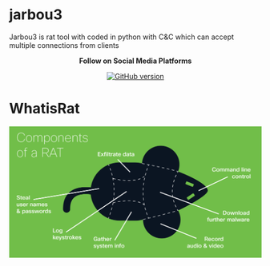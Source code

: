# jarbou3
Jarbou3 is  rat  tool with coded in python with C&amp;C which can accept multiple connections from clients



<p align="center">
  <b> Follow on Social Media Platforms </b>
</p>


<p align="center">
<p align="center">
<a href="https://www.facebook.com/achihemek.achihemek/"><img title="GitHub version" src="https://img.shields.io/badge/-Facebook-blue" ></a> 
</p>



# WhatisRat

![](ratexample.png)

